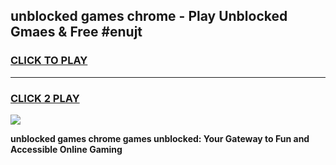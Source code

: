
## unblocked games chrome - Play Unblocked Gmaes & Free #enujt
<h3>
<a href="https://premium.freeplayer.one?title=unblocked_games_chrome&ref=01M">CLICK TO PLAY</a></h3>
<hr>

<h3>
<a href="https://premium.freeplayer.one?title=unblocked_games_chrome&ref=01M">CLICK 2 PLAY</a>
  
</h3>

<a href="https://premium.freeplayer.one?title=unblocked_games_chrome&ref=01M"><img src="https://clearcache.store/games.png"></a>


**unblocked games chrome games unblocked: Your Gateway to Fun and Accessible Online Gaming**
